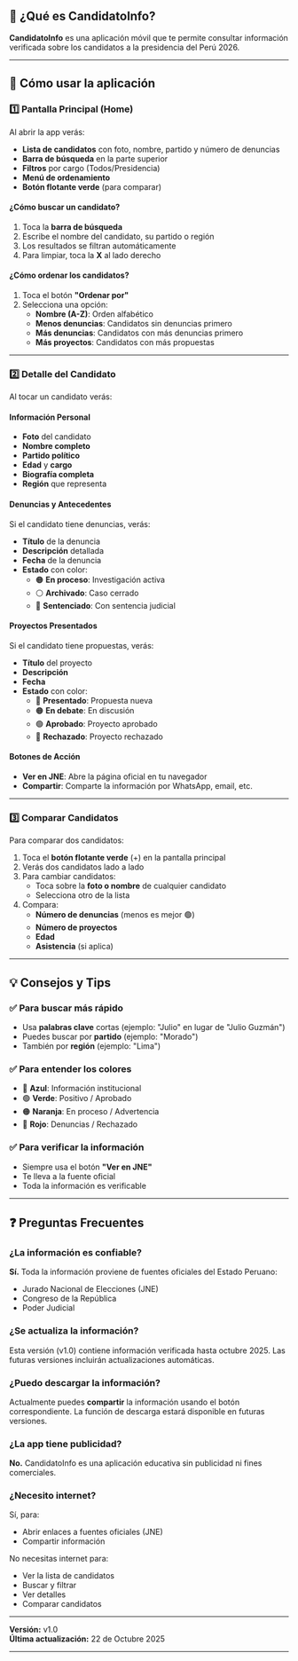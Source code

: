 
## 🎯 ¿Qué es CandidatoInfo?

**CandidatoInfo** es una aplicación móvil que te permite consultar información verificada sobre los candidatos a la presidencia del Perú 2026.

---

## 📱 Cómo usar la aplicación

### 1️⃣ Pantalla Principal (Home)

Al abrir la app verás:
- **Lista de candidatos** con foto, nombre, partido y número de denuncias
- **Barra de búsqueda** en la parte superior
- **Filtros** por cargo (Todos/Presidencia)
- **Menú de ordenamiento**
- **Botón flotante verde** (para comparar)

#### ¿Cómo buscar un candidato?

1. Toca la **barra de búsqueda**
2. Escribe el nombre del candidato, su partido o región
3. Los resultados se filtran automáticamente
4. Para limpiar, toca la **X** al lado derecho

#### ¿Cómo ordenar los candidatos?

1. Toca el botón **"Ordenar por"**
2. Selecciona una opción:
   - **Nombre (A-Z)**: Orden alfabético
   - **Menos denuncias**: Candidatos sin denuncias primero
   - **Más denuncias**: Candidatos con más denuncias primero
   - **Más proyectos**: Candidatos con más propuestas

---

### 2️⃣ Detalle del Candidato

Al tocar un candidato verás:

#### Información Personal
- **Foto** del candidato
- **Nombre completo**
- **Partido político**
- **Edad** y **cargo**
- **Biografía completa**
- **Región** que representa

#### Denuncias y Antecedentes
Si el candidato tiene denuncias, verás:
- **Título** de la denuncia
- **Descripción** detallada
- **Fecha** de la denuncia
- **Estado** con color:
  - 🟠 **En proceso**: Investigación activa
  - ⚪ **Archivado**: Caso cerrado
  - 🔴 **Sentenciado**: Con sentencia judicial

#### Proyectos Presentados
Si el candidato tiene propuestas, verás:
- **Título** del proyecto
- **Descripción**
- **Fecha**
- **Estado** con color:
  - 🔵 **Presentado**: Propuesta nueva
  - 🟠 **En debate**: En discusión
  - 🟢 **Aprobado**: Proyecto aprobado
  - 🔴 **Rechazado**: Proyecto rechazado

#### Botones de Acción
- **Ver en JNE**: Abre la página oficial en tu navegador
- **Compartir**: Comparte la información por WhatsApp, email, etc.

---

### 3️⃣ Comparar Candidatos

Para comparar dos candidatos:

1. Toca el **botón flotante verde** (+) en la pantalla principal
2. Verás dos candidatos lado a lado
3. Para cambiar candidatos:
   - Toca sobre la **foto o nombre** de cualquier candidato
   - Selecciona otro de la lista
4. Compara:
   - **Número de denuncias** (menos es mejor 🟢)
   - **Número de proyectos**
   - **Edad**
   - **Asistencia** (si aplica)

---

## 💡 Consejos y Tips

### ✅ Para buscar más rápido
- Usa **palabras clave** cortas (ejemplo: "Julio" en lugar de "Julio Guzmán")
- Puedes buscar por **partido** (ejemplo: "Morado")
- También por **región** (ejemplo: "Lima")

### ✅ Para entender los colores
- 🔵 **Azul**: Información institucional
- 🟢 **Verde**: Positivo / Aprobado
- 🟠 **Naranja**: En proceso / Advertencia
- 🔴 **Rojo**: Denuncias / Rechazado

### ✅ Para verificar la información
- Siempre usa el botón **"Ver en JNE"**
- Te lleva a la fuente oficial
- Toda la información es verificable

---

## ❓ Preguntas Frecuentes

### ¿La información es confiable?
**Sí.** Toda la información proviene de fuentes oficiales del Estado Peruano:
- Jurado Nacional de Elecciones (JNE)
- Congreso de la República
- Poder Judicial

### ¿Se actualiza la información?
Esta versión (v1.0) contiene información verificada hasta octubre 2025. Las futuras versiones incluirán actualizaciones automáticas.

### ¿Puedo descargar la información?
Actualmente puedes **compartir** la información usando el botón correspondiente. La función de descarga estará disponible en futuras versiones.

### ¿La app tiene publicidad?
**No.** CandidatoInfo es una aplicación educativa sin publicidad ni fines comerciales.

### ¿Necesito internet?
Sí, para:
- Abrir enlaces a fuentes oficiales (JNE)
- Compartir información

No necesitas internet para:
- Ver la lista de candidatos
- Buscar y filtrar
- Ver detalles
- Comparar candidatos

---

**Versión:** v1.0  
**Última actualización:** 22 de Octubre 2025

---


